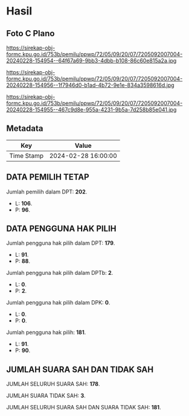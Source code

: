 # Hasil

## Foto C Plano

https://sirekap-obj-formc.kpu.go.id/753b/pemilu/ppwp/72/05/09/20/07/7205092007004-20240228-154954--64f67a69-9bb3-4dbb-b108-86c60e815a2a.jpg

https://sirekap-obj-formc.kpu.go.id/753b/pemilu/ppwp/72/05/09/20/07/7205092007004-20240228-154956--1f7946d0-b1ad-4b72-9e1e-834a3598616d.jpg

https://sirekap-obj-formc.kpu.go.id/753b/pemilu/ppwp/72/05/09/20/07/7205092007004-20240228-154955--467c9d8e-955a-4231-9b5a-7d258b85e041.jpg


## Metadata

| Key        | Value               |
| ---------- | ------------------- |
| Time Stamp | 2024-02-28 16:00:00 |


## DATA PEMILIH TETAP

Jumlah pemilih dalam DPT: **202**.
 * L: **106**.
 * P: **96**.

## DATA PENGGUNA HAK PILIH

Jumlah pengguna hak pilih dalam DPT: **179**.
 * L: **91**.
 * P: **88**.

Jumlah pengguna hak pilih dalam DPTb: **2**.
 * L: **0**.
 * P: **2**.

Jumlah pengguna hak pilih dalam DPK: **0**.
 * L: **0**.
 * P: **0**.

Jumlah pengguna hak pilih: **181**.
 * L: **91**.
 * P: **90**.

## JUMLAH SUARA SAH DAN TIDAK SAH

JUMLAH SELURUH SUARA SAH: **178**.

JUMLAH SUARA TIDAK SAH: **3**.

JUMLAH SELURUH SUARA SAH DAN SUARA TIDAK SAH: **181**.


